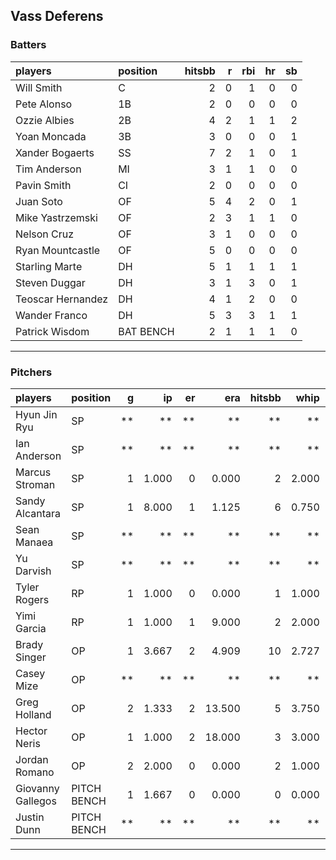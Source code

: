 ## Vass Deferens

### Batters

 
|players           |position  | hitsbb|  r| rbi| hr| sb| 
|:-----------------|:---------|------:|--:|---:|--:|--:| 
|Will Smith        |C         |      2|  0|   1|  0|  0| 
|Pete Alonso       |1B        |      2|  0|   0|  0|  0| 
|Ozzie Albies      |2B        |      4|  2|   1|  1|  2| 
|Yoan Moncada      |3B        |      3|  0|   0|  0|  1| 
|Xander Bogaerts   |SS        |      7|  2|   1|  0|  1| 
|Tim Anderson      |MI        |      3|  1|   1|  0|  0| 
|Pavin Smith       |CI        |      2|  0|   0|  0|  0| 
|Juan Soto         |OF        |      5|  4|   2|  0|  1| 
|Mike Yastrzemski  |OF        |      2|  3|   1|  1|  0| 
|Nelson Cruz       |OF        |      3|  1|   0|  0|  0| 
|Ryan Mountcastle  |OF        |      5|  0|   0|  0|  0| 
|Starling Marte    |DH        |      5|  1|   1|  1|  1| 
|Steven Duggar     |DH        |      3|  1|   3|  0|  1| 
|Teoscar Hernandez |DH        |      4|  1|   2|  0|  0| 
|Wander Franco     |DH        |      5|  3|   3|  1|  1| 
|Patrick Wisdom    |BAT BENCH |      2|  1|   1|  1|  0| 


* * *

### Pitchers

 
|players           |position    |  g|    ip| er|    era| hitsbb|  whip| so|  w| sv| 
|:-----------------|:-----------|--:|-----:|--:|------:|------:|-----:|--:|--:|--:| 
|Hyun Jin Ryu      |SP          | **|    **| **|     **|     **|    **| **| **| **| 
|Ian Anderson      |SP          | **|    **| **|     **|     **|    **| **| **| **| 
|Marcus Stroman    |SP          |  1| 1.000|  0|  0.000|      2| 2.000|  0|  0|  0| 
|Sandy Alcantara   |SP          |  1| 8.000|  1|  1.125|      6| 0.750|  3|  0|  0| 
|Sean Manaea       |SP          | **|    **| **|     **|     **|    **| **| **| **| 
|Yu Darvish        |SP          | **|    **| **|     **|     **|    **| **| **| **| 
|Tyler Rogers      |RP          |  1| 1.000|  0|  0.000|      1| 1.000|  0|  0|  0| 
|Yimi Garcia       |RP          |  1| 1.000|  1|  9.000|      2| 2.000|  2|  0|  0| 
|Brady Singer      |OP          |  1| 3.667|  2|  4.909|     10| 2.727|  5|  0|  0| 
|Casey Mize        |OP          | **|    **| **|     **|     **|    **| **| **| **| 
|Greg Holland      |OP          |  2| 1.333|  2| 13.500|      5| 3.750|  3|  0|  1| 
|Hector Neris      |OP          |  1| 1.000|  2| 18.000|      3| 3.000|  0|  0|  0| 
|Jordan Romano     |OP          |  2| 2.000|  0|  0.000|      2| 1.000|  2|  0|  2| 
|Giovanny Gallegos |PITCH BENCH |  1| 1.667|  0|  0.000|      0| 0.000|  1|  0|  0| 
|Justin Dunn       |PITCH BENCH | **|    **| **|     **|     **|    **| **| **| **| 


* * *


